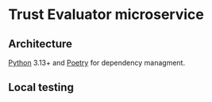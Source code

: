# Trust Evaluator microservice

## Architecture
[Python](https://www.python.org/) 3.13+ and [Poetry](https://python-poetry.org/) for dependency managment.

## Local testing

